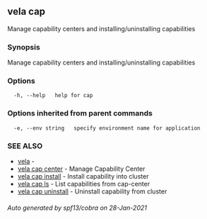 ## vela cap

Manage capability centers and installing/uninstalling capabilities

### Synopsis

Manage capability centers and installing/uninstalling capabilities

### Options

```
  -h, --help   help for cap
```

### Options inherited from parent commands

```
  -e, --env string   specify environment name for application
```

### SEE ALSO

* [vela](vela.md)	 - 
* [vela cap center](vela_cap_center.md)	 - Manage Capability Center
* [vela cap install](vela_cap_install.md)	 - Install capability into cluster
* [vela cap ls](vela_cap_ls.md)	 - List capabilities from cap-center
* [vela cap uninstall](vela_cap_uninstall.md)	 - Uninstall capability from cluster

###### Auto generated by spf13/cobra on 28-Jan-2021
